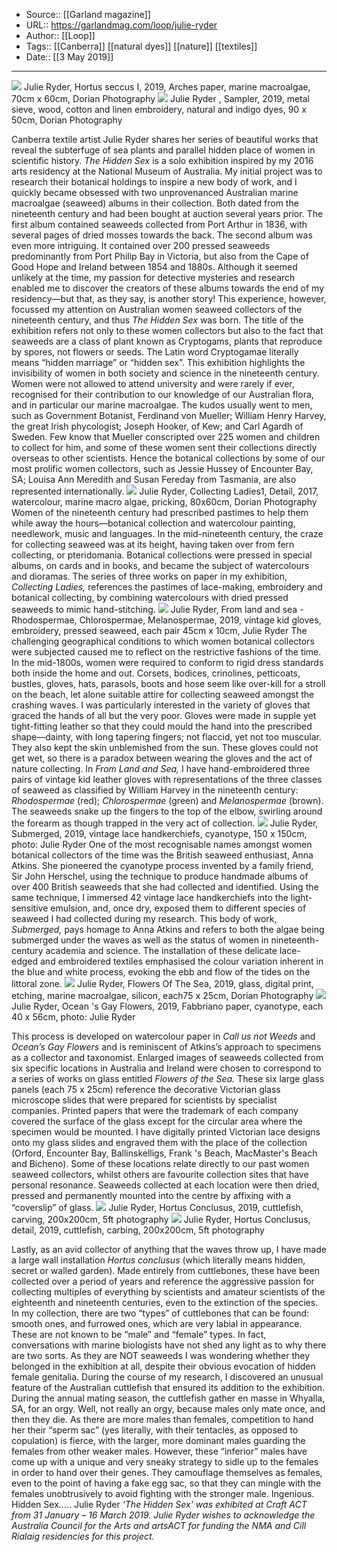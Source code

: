 ﻿
  * Source:: [[Garland magazine]]
  * URL:: https://garlandmag.com/loop/julie-ryder
  * Author:: [[Loop]]
  * Tags:: [[Canberra]] [[natural dyes]] [[nature]] [[textiles]]
  * Date:: [[3 May 2019]]


* * *
[![](https://garlandmag.com/wp-content/uploads/2019/05/Julie-Ryder_Hortus-seccus-I_2019_Arches-paper-marine-macroalgae_70cm-x-60cm_DorianPhotography_-902x1024.jpg)](https://garlandmag.com/wp-content/uploads/2019/05/Julie-Ryder_Hortus-seccus-I_2019_Arches-paper-marine-macroalgae_70cm-x-60cm_DorianPhotography_.jpg)
     Julie Ryder, Hortus seccus I, 2019, Arches paper, marine macroalgae, 70cm x 60cm, Dorian Photography
[![](https://garlandmag.com/wp-content/uploads/2019/05/Julie-Ryder-_Sampler_2019_metal-sieve-wood-cotton-and-linen-embroidery-natural-and-indigo-dyes_90-x-50cm_DorianPhotography-683x1024.jpg)](https://garlandmag.com/wp-content/uploads/2019/05/Julie-Ryder-_Sampler_2019_metal-sieve-wood-cotton-and-linen-embroidery-natural-and-indigo-dyes_90-x-50cm_DorianPhotography.jpg)
     Julie Ryder , Sampler, 2019, metal sieve, wood, cotton and linen embroidery, natural and indigo dyes, 90 x 50cm, Dorian Photography
  

Canberra textile artist Julie Ryder shares her series of beautiful works that reveal the subterfuge of sea plants and parallel hidden place of women in scientific history.
 _The Hidden Sex_ is a solo exhibition inspired by my 2016 arts residency at the National Museum of Australia. My initial project was to research their botanical holdings to inspire a new body of work, and I quickly became obsessed with two unprovenanced Australian marine macroalgae (seaweed) albums in their collection. Both dated from the nineteenth century and had been bought at auction several years prior. The first album contained seaweeds collected from Port Arthur in 1836, with several pages of dried mosses towards the back. The second album was even more intriguing. It contained over 200 pressed seaweeds predominantly from Port Philip Bay in Victoria, but also from the Cape of Good Hope and Ireland between 1854 and 1880s. Although it seemed unlikely at the time, my passion for detective mysteries and research enabled me to discover the creators of these albums towards the end of my residency—but that, as they say, is another story! This experience, however, focussed my attention on Australian women seaweed collectors of the nineteenth century, and thus _The Hidden Sex_ was born. The title of the exhibition refers not only to these women collectors but also to the fact that seaweeds are a class of plant known as Cryptogams, plants that reproduce by spores, not flowers or seeds. The Latin word Cryptogamae literally means “hidden marriage” or “hidden sex”.
This exhibition highlights the invisibility of women in both society and science in the nineteenth century. Women were not allowed to attend university and were rarely if ever, recognised for their contribution to our knowledge of our Australian flora, and in particular our marine macroalgae. The kudos usually went to men, such as Government Botanist, Ferdinand von Mueller; William Henry Harvey, the great Irish phycologist; Joseph Hooker, of Kew; and Carl Agardh of Sweden. Few know that Mueller conscripted over 225 women and children to collect for him, and some of these women sent their collections directly overseas to other scientists. Hence the botanical collections by some of our most prolific women collectors, such as Jessie Hussey of Encounter Bay, SA; Louisa Ann Meredith and Susan Fereday from Tasmania, are also represented internationally.
[![](https://garlandmag.com/wp-content/uploads/2019/05/Julie-Ryder_-_CollectingLadies1_Detail_2017_watercolour-marine-macro-algae-pricking_80x60cm_DorianPhotography-1024x731.jpg)](https://garlandmag.com/wp-content/uploads/2019/05/Julie-Ryder_-_CollectingLadies1_Detail_2017_watercolour-marine-macro-algae-pricking_80x60cm_DorianPhotography.jpg)
Julie Ryder, Collecting Ladies1, Detail, 2017, watercolour, marine macro algae, pricking, 80x60cm, Dorian Photography
Women of the nineteenth century had prescribed pastimes to help them while away the hours—botanical collection and watercolour painting, needlework, music and languages. In the mid-nineteenth century, the craze for collecting seaweed was at its height, having taken over from fern collecting, or pteridomania. Botanical collections were pressed in special albums, on cards and in books, and became the subject of watercolours and dioramas. The series of three works on paper in my exhibition, _Collecting Ladies,_ references the pastimes of lace-making, embroidery and botanical collecting, by combining watercolours with dried pressed seaweeds to mimic hand-stitching.
[![](https://garlandmag.com/wp-content/uploads/2019/05/JulieRyder_FromLandandSea-RhodospermaeChlorospermaeMelanospermae_2019_vintage-kid-gloves-embroidery-pressed-seaweed_each-pair-45cm-x-10cm_JulieRyder-1024x768.jpg)](https://garlandmag.com/wp-content/uploads/2019/05/JulieRyder_FromLandandSea-RhodospermaeChlorospermaeMelanospermae_2019_vintage-kid-gloves-embroidery-pressed-seaweed_each-pair-45cm-x-10cm_JulieRyder.jpg)
Julie Ryder, From land and sea - Rhodospermae, Chlorospermae, Melanospermae, 2019, vintage kid gloves, embroidery, pressed seaweed, each pair 45cm x 10cm, Julie Ryder
The challenging geographical conditions to which women botanical collectors were subjected caused me to reflect on the restrictive fashions of the time. In the mid-1800s, women were required to conform to rigid dress standards both inside the home and out. Corsets, bodices, crinolines, petticoats, bustles, gloves, hats, parasols, boots and hose seem like over-kill for a stroll on the beach, let alone suitable attire for collecting seaweed amongst the crashing waves. I was particularly interested in the variety of gloves that graced the hands of all but the very poor. Gloves were made in supple yet tight-fitting leather so that they could mould the hand into the prescribed shape—dainty, with long tapering fingers; not flaccid, yet not too muscular. They also kept the skin unblemished from the sun. These gloves could not get wet, so there is a paradox between wearing the gloves and the act of nature collecting. In _From Land and Sea,_ I have hand-embroidered three pairs of vintage kid leather gloves with representations of the three classes of seaweed as classified by William Harvey in the nineteenth century: _Rhodospermae_ (red); _Chlorospermae_ (green) and _Melanospermae_ (brown). The seaweeds snake up the fingers to the top of the elbow, swirling around the forearm as though trapped in the very act of collection.
[![](https://garlandmag.com/wp-content/uploads/2019/05/JulieRyder_Submerged_2019_vintage-lace-handkerchiefs-cyanotype_150-x-150cm-_JulieRyder-822x1024.jpg)](https://garlandmag.com/wp-content/uploads/2019/05/JulieRyder_Submerged_2019_vintage-lace-handkerchiefs-cyanotype_150-x-150cm-_JulieRyder.jpg)
Julie Ryder, Submerged, 2019, vintage lace handkerchiefs, cyanotype, 150 x 150cm, photo: Julie Ryder
One of the most recognisable names amongst women botanical collectors of the time was the British seaweed enthusiast, Anna Atkins. She pioneered the cyanotype process invented by a family friend, Sir John Herschel, using the technique to produce handmade albums of over 400 British seaweeds that she had collected and identified. Using the same technique, I immersed 42 vintage lace handkerchiefs into the light-sensitive emulsion, and, once dry, exposed them to different species of seaweed I had collected during my research. This body of work, _Submerged,_ pays homage to Anna Atkins and refers to both the algae being submerged under the waves as well as the status of women in nineteenth-century academia and science. The installation of these delicate lace-edged and embroidered textiles emphasised the colour variation inherent in the blue and white process, evoking the ebb and flow of the tides on the littoral zone.
[![](https://garlandmag.com/wp-content/uploads/2019/05/Julie-Ryder_Flowers-Of-The-Sea_2019_glassdigitalprintetching-marine-macroalgae-silicon_each75-x-25cm_DorianPhotography-1024x453.jpg)](https://garlandmag.com/wp-content/uploads/2019/05/Julie-Ryder_Flowers-Of-The-Sea_2019_glassdigitalprintetching-marine-macroalgae-silicon_each75-x-25cm_DorianPhotography.jpg)
     Julie Ryder, Flowers Of The Sea, 2019, glass, digital print, etching, marine macroalgae, silicon, each75 x 25cm, Dorian Photography
[![](https://garlandmag.com/wp-content/uploads/2019/05/JulieRyder_OceansGayFlowers_2019_Fabbriano-paper-cyanotype_each-40-x-56cm_JulieRyder-1024x768.jpg)](https://garlandmag.com/wp-content/uploads/2019/05/JulieRyder_OceansGayFlowers_2019_Fabbriano-paper-cyanotype_each-40-x-56cm_JulieRyder.jpg)
     Julie Ryder, Ocean 's Gay Flowers, 2019, Fabbriano paper, cyanotype, each 40 x 56cm, photo: Julie Ryder
  

This process is developed on watercolour paper in _Call us not Weeds_ and _Ocean’s Gay Flowers_ and is reminiscent of Atkins’s approach to specimens as a collector and taxonomist. Enlarged images of seaweeds collected from six specific locations in Australia and Ireland were chosen to correspond to a series of works on glass entitled _Flowers of the Sea._ These six large glass panels (each 75 x 25cm) reference the decorative Victorian glass microscope slides that were prepared for scientists by specialist companies. Printed papers that were the trademark of each company covered the surface of the glass except for the circular area where the specimen would be mounted. I have digitally printed Victorian lace designs onto my glass slides and engraved them with the place of the collection (Orford, Encounter Bay, Ballinskelligs, Frank 's Beach, MacMaster's Beach and Bicheno). Some of these locations relate directly to our past women seaweed collectors, whilst others are favourite collection sites that have personal resonance. Seaweeds collected at each location were then dried, pressed and permanently mounted into the centre by affixing with a “coverslip” of glass.
[![](https://garlandmag.com/wp-content/uploads/2019/05/JulieRyder_HortusConclusus_2019_cuttlefishcarving_200x200cm_5ftPhotography-819x1024.jpg)](https://garlandmag.com/wp-content/uploads/2019/05/JulieRyder_HortusConclusus_2019_cuttlefishcarving_200x200cm_5ftPhotography.jpg)
     Julie Ryder, Hortus Conclusus, 2019, cuttlefish, carving, 200x200cm, 5ft photography
[![](https://garlandmag.com/wp-content/uploads/2019/05/JulieRyder_HortusConclusus_detail_2019cuttlefishcarbing_200x200cm_5ftPhotography-1024x683.jpg)](https://garlandmag.com/wp-content/uploads/2019/05/JulieRyder_HortusConclusus_detail_2019cuttlefishcarbing_200x200cm_5ftPhotography.jpg)
     Julie Ryder, Hortus Conclusus, detail, 2019, cuttlefish, carbing, 200x200cm, 5ft photography
  

Lastly, as an avid collector of anything that the waves throw up, I have made a large wall installation _Hortus conclusus_ (which literally means hidden, secret or walled garden). Made entirely from cuttlebones, these have been collected over a period of years and reference the aggressive passion for collecting multiples of everything by scientists and amateur scientists of the eighteenth and nineteenth centuries, even to the extinction of the species. In my collection, there are two “types” of cuttlebones that can be found: smooth ones, and furrowed ones, which are very labial in appearance. These are not known to be “male” and “female” types. In fact, conversations with marine biologists have not shed any light as to why there are two sorts. As they are NOT seaweeds I was wondering whether they belonged in the exhibition at all, despite their obvious evocation of hidden female genitalia.
During the course of my research, I discovered an unusual feature of the Australian cuttlefish that ensured its addition to the exhibition. During the annual mating season, the cuttlefish gather en masse in Whyalla, SA, for an orgy. Well, not really an orgy, because males only mate once, and then they die. As there are more males than females, competition to hand her their “sperm sac” (yes literally, with their tentacles, as opposed to copulation) is fierce, with the larger, more dominant males guarding the females from other weaker males. However, these “inferior” males have come up with a unique and very sneaky strategy to sidle up to the females in order to hand over their genes. They camouflage themselves as females, even to the point of having a fake egg sac, so that they can mingle with the females unobtrusively to avoid fighting with the stronger male. Ingenious. Hidden Sex…..
Julie Ryder
 _‘The Hidden Sex’ was exhibited at Craft ACT from 31 January – 16 March 2019. Julie Ryder wishes to acknowledge the Australia Council for the Arts and artsACT for funding the NMA and Cill Rialaig residencies for this project._

